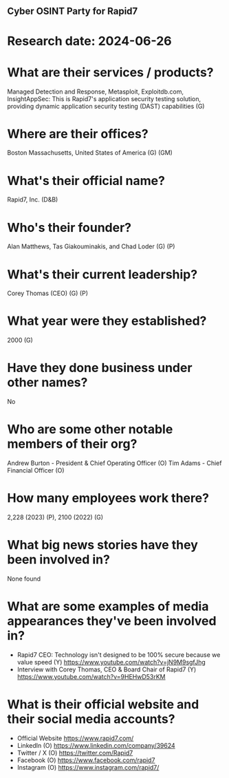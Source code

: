 ## Cyber OSINT Party for Rapid7
# Research date: 2024-06-26
# What are their services / products?
Managed Detection and Response, Metasploit, Exploitdb.com, InsightAppSec: This is Rapid7's application security testing solution, providing dynamic application security testing (DAST) capabilities (G)
# Where are their offices?
Boston Massachusetts, United States of America (G) (GM)
# What's their official name?
Rapid7, Inc. (D&B)
# Who's their founder?
Alan Matthews, Tas Giakouminakis, and Chad Loder (G) (P)
# What's their current leadership?
Corey Thomas (CEO) (G) (P)
# What year were they established?
2000 (G)
# Have they done business under other names?
No
# Who are some other notable members of their org?
Andrew Burton - President & Chief Operating Officer (O)
Tim Adams - Chief Financial Officer (O)
# How many employees work there?
2,228 (2023) (P), 2100 (2022) (G)
# What big news stories have they been involved in?
None found
# What are some examples of media appearances they've been involved in?
* Rapid7 CEO: Technology isn't designed to be 100% secure because we value speed (Y)
https://www.youtube.com/watch?v=jN9M9sgfJhg
* Interview with Corey Thomas, CEO & Board Chair of Rapid7 (Y)
https://www.youtube.com/watch?v=9HEHwD53rKM
# What is their official website and their social media accounts?
* Official Website
https://www.rapid7.com/
* LinkedIn (O)
https://www.linkedin.com/company/39624
* Twitter / X (O)
https://twitter.com/Rapid7
* Facebook (O)
https://www.facebook.com/rapid7
* Instagram (O)
https://www.instagram.com/rapid7/
